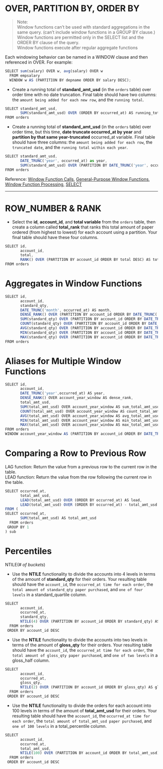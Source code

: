 # OVER, PARTITION BY, ORDER BY

> Note: \
Window functions can’t be used with standard aggregations in the same query. (can’t include window functions in a GROUP BY clause.)\
Window functions are permitted only in the SELECT list and the ORDER BY clause of the query.\
Window functions execute after regular aggregate functions

Each windowing behavior can be named in a WINDOW clause and then referenced in OVER. For example:
```javascript
SELECT sum(salary) OVER w, avg(salary) OVER w
  FROM empsalary
  WINDOW w AS (PARTITION BY depname ORDER BY salary DESC);
```

- Create a running total of **standard_amt_usd** (in the `orders` table) over order time with no date truncation. Final table should have two columns: the `amount being added for each new row`, and the `running total`.
```javascript
SELECT standard_amt_usd,
       SUM(standard_amt_usd) OVER (ORDER BY occurred_at) AS running_total
FROM orders
```

- Create a running total of **standard_amt_usd** (in the `orders` table) over order time, but this time, **date truncate occurred_at by year** and **partition by that same year-truncated** occurred_at variable. Final table should have three columns: the `amount being added for each row`, the `truncated date`, and the `running total within each year`.
```javascript
SELECT standard_amt_usd,
       DATE_TRUNC('year', occurred_at) as year,
       SUM(standard_amt_usd) OVER (PARTITION BY DATE_TRUNC('year', occurred_at) ORDER BY occurred_at) AS running_total
FROM orders
```

Reference:
[Window Function Calls](https://www.postgresql.org/docs/9.1/sql-expressions.html#SYNTAX-WINDOW-FUNCTIONS),
[General-Purpose Window Functions](https://www.postgresql.org/docs/9.1/functions-window.html#FUNCTIONS-WINDOW-TABLE),
[Window Function Processing](https://www.postgresql.org/docs/9.1/queries-table-expressions.html#QUERIES-WINDOW),
[SELECT](https://www.postgresql.org/docs/9.1/sql-select.html)

---

# ROW_NUMBER & RANK

- Select the **id**, **account_id**, and **total variable** from the `orders` table, then create a column called **total_rank** that ranks this total amount of paper ordered (from highest to lowest) for each account using a partition. Your final table should have these four columns.
```javascript
SELECT id,
       account_id,
       total,
       RANK() OVER (PARTITION BY account_id ORDER BY total DESC) AS total_rank
FROM orders
```

# Aggregates in Window Functions
```javascript
SELECT id,
       account_id,
       standard_qty,
       DATE_TRUNC('month', occurred_at) AS month,
       DENSE_RANK() OVER (PARTITION BY account_id ORDER BY DATE_TRUNC('month',occurred_at)) AS dense_rank,
       SUM(standard_qty) OVER (PARTITION BY account_id ORDER BY DATE_TRUNC('month',occurred_at)) AS sum_std_qty,
       COUNT(standard_qty) OVER (PARTITION BY account_id ORDER BY DATE_TRUNC('month',occurred_at)) AS count_std_qty,
       AVG(standard_qty) OVER (PARTITION BY account_id ORDER BY DATE_TRUNC('month',occurred_at)) AS avg_std_qty,
       MIN(standard_qty) OVER (PARTITION BY account_id ORDER BY DATE_TRUNC('month',occurred_at)) AS min_std_qty,
       MAX(standard_qty) OVER (PARTITION BY account_id ORDER BY DATE_TRUNC('month',occurred_at)) AS max_std_qty
FROM orders
```

# Aliases for Multiple Window Functions
```javascript
SELECT id,
       account_id,
       DATE_TRUNC('year',occurred_at) AS year,
       DENSE_RANK() OVER account_year_window AS dense_rank,
       total_amt_usd,
       SUM(total_amt_usd) OVER account_year_window AS sum_total_amt_usd,
       COUNT(total_amt_usd) OVER account_year_window AS count_total_amt_usd,
       AVG(total_amt_usd) OVER account_year_window AS avg_total_amt_usd,
       MIN(total_amt_usd) OVER account_year_window AS min_total_amt_usd,
       MAX(total_amt_usd) OVER account_year_window AS max_total_amt_usd
FROM orders 
WINDOW account_year_window AS (PARTITION BY account_id ORDER BY DATE_TRUNC('year',occurred_at))
```
# Comparing a Row to Previous Row

LAG function: Return the value from a previous row to the current row in the table.\
LEAD function: Return the value from the row following the current row in the table.
```javascript
SELECT occurred_at,
       total_amt_usd,
       LEAD(total_amt_usd) OVER (ORDER BY occurred_at) AS lead,
       LEAD(total_amt_usd) OVER (ORDER BY occurred_at) - total_amt_usd AS lead_difference
FROM (
SELECT occurred_at,
       SUM(total_amt_usd) AS total_amt_usd
  FROM orders 
 GROUP BY 1
) sub
```

# Percentiles

NTILE(*# of buckets*)

- Use the **NTILE** functionality to divide the accounts into 4 levels in terms of the amount of **standard_qty** for their orders. Your resulting table should have the `account_id`, the `occurred_at time for each order`, the `total amount of standard_qty paper purchased`, and `one of four levels` in a standard_quartile column.
```javascript
SELECT
       account_id,
       occurred_at,
       standard_qty,
       NTILE(4) OVER (PARTITION BY account_id ORDER BY standard_qty) AS standard_quartile
  FROM orders 
 ORDER BY account_id DESC
```

- Use the **NTILE** functionality to divide the accounts into two levels in terms of the amount of **gloss_qty** for their orders. Your resulting table should have the `account_id`, the `occurred_at time for each order`, the `total amount of gloss_qty paper purchased`, and `one of two levels` in a gloss_half column.
```javascript
SELECT
       account_id,
       occurred_at,
       gloss_qty,
       NTILE(2) OVER (PARTITION BY account_id ORDER BY gloss_qty) AS gloss_half
  FROM orders 
 ORDER BY account_id DESC
```

- Use the **NTILE** functionality to divide the orders for each account into 100 levels in terms of the amount of **total_amt_usd** for their orders. Your resulting table should have the `account_id`, the `occurred_at time for each order`, the `total amount of total_amt_usd paper purchased`, and `one of 100 levels` in a total_percentile column.
```javascript
SELECT
       account_id,
       occurred_at,
       total_amt_usd,
       NTILE(100) OVER (PARTITION BY account_id ORDER BY total_amt_usd) AS total_percentile
  FROM orders 
 ORDER BY account_id DESC
```
